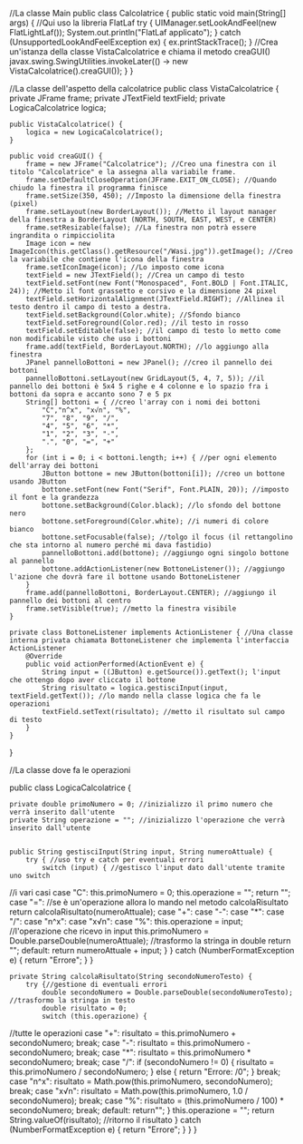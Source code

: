 //La classe Main
public class Calcolatrice {
    public static void main(String[] args) {
//Qui uso la libreria FlatLaf
        try {
            UIManager.setLookAndFeel(new FlatLightLaf());
            System.out.println("FlatLaf applicato");
        } catch (UnsupportedLookAndFeelException ex) {
            ex.printStackTrace();
        }
//Crea un'istanza della classe VistaCalcolatrice e chiama il metodo creaGUI()
        javax.swing.SwingUtilities.invokeLater(() -> new VistaCalcolatrice().creaGUI());
    }
}

//La classe dell'aspetto della calcolatrice
public class VistaCalcolatrice {
    private JFrame frame;
    private JTextField textField;
    private LogicaCalcolatrice logica;

    public VistaCalcolatrice() {
        logica = new LogicaCalcolatrice();
    }

    public void creaGUI() {
        frame = new JFrame("Calcolatrice"); //Creo una finestra con il titolo "Calcolatrice" e la assegna alla variabile frame.
        frame.setDefaultCloseOperation(JFrame.EXIT_ON_CLOSE); //Quando chiudo la finestra il programma finisce
        frame.setSize(350, 450); //Imposto la dimensione della finestra (pixel)
        frame.setLayout(new BorderLayout()); //Metto il layout manager della finestra a BorderLayout (NORTH, SOUTH, EAST, WEST, e CENTER)
        frame.setResizable(false); //La finestra non potrà essere ingrandita o rimpicciolita
        Image icon = new ImageIcon(this.getClass().getResource("/Wasi.jpg")).getImage(); //Creo la variabile che contiene l'icona della finestra
        frame.setIconImage(icon); //Lo imposto come icona
        textField = new JTextField(); //Crea un campo di testo
        textField.setFont(new Font("Monospaced", Font.BOLD | Font.ITALIC, 24)); //Metto il font grassetto e corsivo e la dimensione 24 pixel
        textField.setHorizontalAlignment(JTextField.RIGHT); //Allinea il testo dentro il campo di testo a destra.
        textField.setBackground(Color.white); //Sfondo bianco
        textField.setForeground(Color.red); //il testo in rosso
        textField.setEditable(false); //il campo di testo lo metto come non modificabile visto che uso i bottoni
        frame.add(textField, BorderLayout.NORTH); //lo aggiungo alla finestra
        JPanel pannelloBottoni = new JPanel(); //creo il pannello dei bottoni
        pannelloBottoni.setLayout(new GridLayout(5, 4, 7, 5)); //il pannello dei bottoni è 5x4 5 righe e 4 colonne e lo spazio fra i bottoni da sopra e accanto sono 7 e 5 px
        String[] bottoni = { //creo l'array con i nomi dei bottoni
            "C","n^x", "x√n", "%",
            "7", "8", "9", "/",
            "4", "5", "6", "*",
            "1", "2", "3", "-",
            ".", "0", "=", "+"
        };
        for (int i = 0; i < bottoni.length; i++) { //per ogni elemento dell'array dei bottoni
            JButton bottone = new JButton(bottoni[i]); //creo un bottone usando JButton
            bottone.setFont(new Font("Serif", Font.PLAIN, 20)); //imposto il font e la grandezza
            bottone.setBackground(Color.black); //lo sfondo del bottone nero
            bottone.setForeground(Color.white); //i numeri di colore bianco
            bottone.setFocusable(false); //tolgo il focus (il rettangolino che sta intorno al numero perché mi dava fastidio)
            pannelloBottoni.add(bottone); //aggiungo ogni singolo bottone al pannello
            bottone.addActionListener(new BottoneListener()); //aggiungo l'azione che dovrà fare il bottone usando BottoneListener
        }
        frame.add(pannelloBottoni, BorderLayout.CENTER); //aggiungo il pannello dei bottoni al centro
        frame.setVisible(true); //metto la finestra visibile
    }

    private class BottoneListener implements ActionListener { //Una classe interna privata chiamata BottoneListener che implementa l'interfaccia ActionListener
        @Override
        public void actionPerformed(ActionEvent e) {
            String input = ((JButton) e.getSource()).getText(); l'input che ottengo dopo aver cliccato il bottone
            String risultato = logica.gestisciInput(input, textField.getText()); //lo mando nella classe logica che fa le operazioni
            textField.setText(risultato); //metto il risultato sul campo di testo
        }
    }
}

//La classe dove fa le operazioni

public class LogicaCalcolatrice {

    private double primoNumero = 0; //inizializzo il primo numero che verrà inserito dall'utente
    private String operazione = ""; //inizializzo l'operazione che verrà inserito dall'utente


    public String gestisciInput(String input, String numeroAttuale) {
        try { //uso try e catch per eventuali errori 
            switch (input) { //gestisco l'input dato dall'utente tramite uno switch
//i vari casi
                case "C":
                    this.primoNumero = 0; 
                    this.operazione = "";
                    return "";
                case "=": //se è un'operazione allora lo mando nel metodo calcolaRisultato 
                    return calcolaRisultato(numeroAttuale);
                case "+":
                case "-":
                case "*":
                case "/":
                case "n^x":
                case "x√n":
                case "%":
                    this.operazione = input; //l'operazione che ricevo in input
                    this.primoNumero = Double.parseDouble(numeroAttuale); //trasformo la stringa in double
                    return "";
                default:
                    return numeroAttuale + input;
            }
        } catch (NumberFormatException e) {
            return "Errore";
        }
    }

    private String calcolaRisultato(String secondoNumeroTesto) {
        try {//gestione di eventuali errori
            double secondoNumero = Double.parseDouble(secondoNumeroTesto); //trasformo la stringa in testo
            double risultato = 0;
            switch (this.operazione) {
//tutte le operazioni 
                case "+":
                    risultato = this.primoNumero + secondoNumero;
                    break;
                case "-":
                    risultato = this.primoNumero - secondoNumero;
                    break;
                case "*":
                    risultato = this.primoNumero * secondoNumero;
                    break;
                case "/":
                    if (secondoNumero != 0) {
                        risultato = this.primoNumero / secondoNumero;
                    } else {
                        return "Errore: /0";
                    }
                    break;
                case "n^x":
                    risultato = Math.pow(this.primoNumero, secondoNumero);
                    break;
                case "x√n":
                    risultato = Math.pow(this.primoNumero, 1.0 / secondoNumero);
                    break;
                case "%":
                    risultato = (this.primoNumero / 100) * secondoNumero;
                    break;
                default:
                    return"";
            }
            this.operazione = "";
            return String.valueOf(risultato); //ritorno il risultato
        } catch (NumberFormatException e) {
            return "Errore";
        }
    }
}
